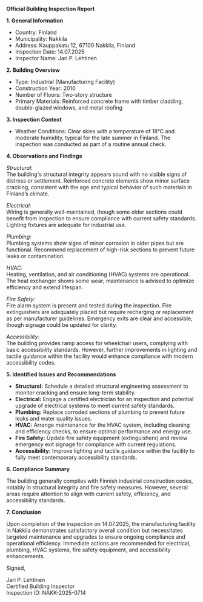 **Official Building Inspection Report**

**1. General Information**

- Country: Finland
- Municipality: Nakkila
- Address: Kauppakatu 12, 67100 Nakkila, Finland
- Inspection Date: 14.07.2025
- Inspector Name: Jari P. Lehtinen

**2. Building Overview**

- Type: Industrial (Manufacturing Facility)
- Construction Year: 2010
- Number of Floors: Two-story structure
- Primary Materials: Reinforced concrete frame with timber cladding, double-glazed windows, and metal roofing

**3. Inspection Context**

- Weather Conditions: Clear skies with a temperature of 18°C and moderate humidity, typical for the late summer in Finland. The inspection was conducted as part of a routine annual check.

**4. Observations and Findings**

*Structural:*  
The building's structural integrity appears sound with no visible signs of distress or settlement. Reinforced concrete elements show minor surface cracking, consistent with the age and typical behavior of such materials in Finland’s climate.

*Electrical:*  
Wiring is generally well-maintained, though some older sections could benefit from inspection to ensure compliance with current safety standards. Lighting fixtures are adequate for industrial use.

*Plumbing:*  
Plumbing systems show signs of minor corrosion in older pipes but are functional. Recommend replacement of high-risk sections to prevent future leaks or contamination.

*HVAC:*  
Heating, ventilation, and air conditioning (HVAC) systems are operational. The heat exchanger shows some wear; maintenance is advised to optimize efficiency and extend lifespan.

*Fire Safety:*  
Fire alarm system is present and tested during the inspection. Fire extinguishers are adequately placed but require recharging or replacement as per manufacturer guidelines. Emergency exits are clear and accessible, though signage could be updated for clarity.

*Accessibility:*  
The building provides ramp access for wheelchair users, complying with basic accessibility standards. However, further improvements in lighting and tactile guidance within the facility would enhance compliance with modern accessibility codes.

**5. Identified Issues and Recommendations**

- **Structural:** Schedule a detailed structural engineering assessment to monitor cracking and ensure long-term stability.
- **Electrical:** Engage a certified electrician for an inspection and potential upgrade of electrical systems to meet current safety standards.
- **Plumbing:** Replace corroded sections of plumbing to prevent future leaks and water quality issues.
- **HVAC:** Arrange maintenance for the HVAC system, including cleaning and efficiency checks, to ensure optimal performance and energy use.
- **Fire Safety:** Update fire safety equipment (extinguishers) and review emergency exit signage for compliance with current regulations.
- **Accessibility:** Improve lighting and tactile guidance within the facility to fully meet contemporary accessibility standards.

**6. Compliance Summary**

The building generally complies with Finnish industrial construction codes, notably in structural integrity and fire safety measures. However, several areas require attention to align with current safety, efficiency, and accessibility standards.

**7. Conclusion**

Upon completion of the inspection on 14.07.2025, the manufacturing facility in Nakkila demonstrates satisfactory overall condition but necessitates targeted maintenance and upgrades to ensure ongoing compliance and operational efficiency. Immediate actions are recommended for electrical, plumbing, HVAC systems, fire safety equipment, and accessibility enhancements.

Signed,

Jari P. Lehtinen  
Certified Building Inspector  
Inspection ID: NAKK-2025-0714